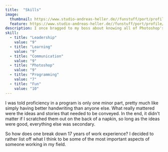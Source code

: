 ```yaml
---
title:  "Skills"
image:
  thumbnail: https://www.studio-andreas-heller.de//funstuff/port/profile/profile-thumb-02.png
  feature: https://www.studio-andreas-heller.de//funstuff/port/profile/profile-thumb-02.png
description: I once bragged to my boss about knowing all of Photoshop's keyboard commands. That didn't go over too well.
skill:
  - title: "Leadership"
    value: "9"
  - title: "Learning"
    value: "9"
  - title: "Communication"
    value: "9"
  - title: "Photoshop"
    value: "9"
  - title: "Programming"
    value: "7"
  - title: "Fun"
    value: "10"
---
```

I was told proficiency in a program is only one minor part, pretty much like simply having better handwriting than anyone else. What really mattered were the ideas and stories that needed to be conveyed. In the end, it didn't matter if I scratched them out on the back of a napkin, so long as the ideas were good, everything else was secondary.

So how does one break down 17 years of work experience? I decided to rather list off what I think to be some of the most important aspects of someone working in my field.
